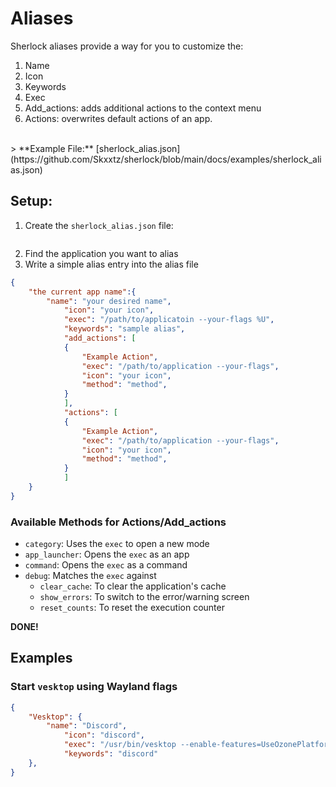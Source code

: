 # Aliases
Sherlock aliases provide a way for you to customize the:
1. Name
2. Icon
3. Keywords
4. Exec
5. Add_actions: adds additional actions to the context menu
6. Actions: overwrites default actions
of an app.
<br>
> **Example File:** [sherlock_alias.json](https://github.com/Skxxtz/sherlock/blob/main/docs/examples/sherlock_alias.json)

## Setup:
1. Create the `sherlock_alias.json` file:
```echo {} > ~/.config/sherlock/sherlock_alias.json
```
2. Find the application you want to alias
3. Write a simple alias entry into the alias file
```json
{
    "the current app name":{
        "name": "your desired name",
            "icon": "your icon",
            "exec": "/path/to/applicatoin --your-flags %U",
            "keywords": "sample alias",
            "add_actions": [
            {
                "Example Action",
                "exec": "/path/to/application --your-flags",
                "icon": "your icon",
                "method": "method",
            }
            ],
            "actions": [
            {
                "Example Action",
                "exec": "/path/to/application --your-flags",
                "icon": "your icon",
                "method": "method",
            }
            ]
    }
}
```
### Available Methods for Actions/Add_actions

- `category`: Uses the `exec` to open a new mode
- `app_launcher`: Opens the `exec` as an app
- `command`: Opens the `exec` as a command
- `debug`: Matches the `exec` against
    - `clear_cache`: To clear the application's cache
    - `show_errors`: To switch to the error/warning screen
    - `reset_counts`: To reset the execution counter

**DONE!**<br>

## Examples
### Start `vesktop` using Wayland flags
```json
{
    "Vesktop": {
        "name": "Discord",
            "icon": "discord",
            "exec": "/usr/bin/vesktop --enable-features=UseOzonePlatform --ozone-platform=wayland %U",
            "keywords": "discord"
    },
}
```
